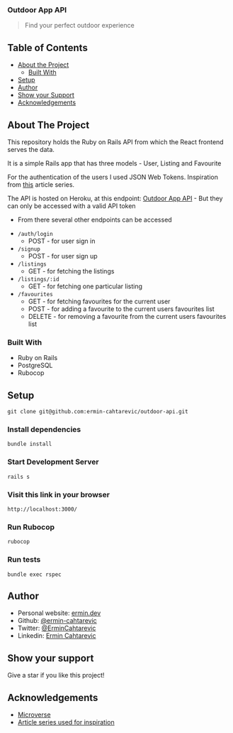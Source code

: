 ### Outdoor App API

> Find your perfect outdoor experience

## Table of Contents

* [About the Project](#about-the-project)
  * [Built With](#built-with)
* [Setup](#setup)
* [Author](#author)
* [Show your Support](#show-your-support)
* [Acknowledgements](#acknowledgements)

<!-- ABOUT THE PROJECT -->
## About The Project


This repository holds the Ruby on Rails API from which the React frontend serves the data.

It is a simple Rails app that has three models - User, Listing and Favourite

For the authentication of the users I used JSON Web Tokens.
Inspiration from [this](https://scotch.io/tutorials/build-a-restful-json-api-with-rails-5-part-one) article series.

The API is hosted on Heroku, at this endpoint: [Outdoor App API](https://outdoor-app-api.herokuapp.com) - But they can only be accessed with a valid API token
  * From there several other endpoints can be accessed
  - `/auth/login`
    - POST - for user sign in
  - `/signup`
    - POST - for user sign up
  - `/listings` 
    - GET - for fetching the listings
  - `/listings/:id` 
    - GET - for fetching one particular listing
  - `/favourites`
    - GET - for fetching favourites for the current user
    - POST - for adding a favourite to the current users favourites list 
    - DELETE - for removing a favourite from the current users favourites list


### Built With

*   Ruby on Rails
*   PostgreSQL
*   Rubocop

## Setup

```
git clone git@github.com:ermin-cahtarevic/outdoor-api.git
```
### Install dependencies

```
bundle install
```

### Start Development Server

```
rails s
```
### Visit this link in your browser
```
http://localhost:3000/
```

### Run Rubocop

```
rubocop
```

### Run tests

```
bundle exec rspec
```

<!-- CONTACT -->
## Author

- Personal website: [ermin.dev](https://ermin.dev)
- Github: [@ermin-cahtarevic](https://github.com/ermin-cahtarevic)
- Twitter: [@ErminCahtarevic](https://twitter.com/ErminCahtarevic)
- Linkedin: [Ermin Cahtarevic](https://www.linkedin.com/in/ermincahtarevic/)

<!-- ABOUT THE PROJECT-->
## Show your support

Give a star if you like this project!

<!-- ACKNOWLEDGEMENTS -->
## Acknowledgements

* [Microverse](https://www.microverse.org/)
* [Article series used for inspiration](https://scotch.io/tutorials/build-a-restful-json-api-with-rails-5-part-one)
